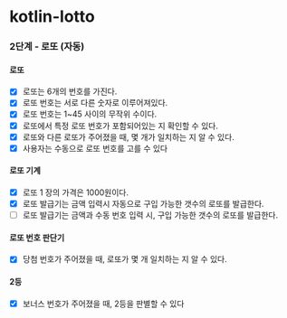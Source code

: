 # kotlin-lotto

### 2단계 - 로또 (자동)

#### 로또
- [x] 로또는 6개의 번호를 가진다.
- [x] 로또 번호는 서로 다른 숫자로 이루어져있다.
- [x] 로또 번호는 1~45 사이의 무작위 수이다.
- [x] 로또에서 특정 로또 번호가 포함되어있는 지 확인할 수 있다.
- [x] 로또와 다른 로또가 주어졌을 때, 몇 개가 일치하는 지 알 수 있다.
- [x] 사용자는 수동으로 로또 번호를 고를 수 있다

#### 로또 기계
- [x] 로또 1 장의 가격은 1000원이다.
- [x] 로또 발급기는 금액 입력시 자동으로 구입 가능한 갯수의 로또를 발급한다.
- [ ] 로또 발급기는 금액과 수동 번호 입력 시, 구입 가능한 갯수의 로또를 발급한다.

#### 로또 번호 판단기
- [x] 당첨 번호가 주어졌을 때, 로또가 몇 개 일치하는 지 알 수 있다.


#### 2등
- [x] 보너스 번호가 주어졌을 때, 2등을 판별할 수 있다
